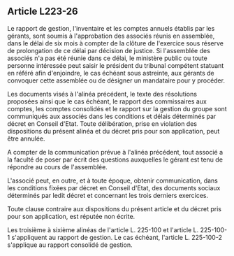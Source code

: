 Article L223-26
----
Le rapport de gestion, l'inventaire et les comptes annuels établis par les
gérants, sont soumis à l'approbation des associés réunis en assemblée, dans le
délai de six mois à compter de la clôture de l'exercice sous réserve de
prolongation de ce délai par décision de justice. Si l'assemblée des associés
n'a pas été réunie dans ce délai, le ministère public ou toute personne
intéressée peut saisir le président du tribunal compétent statuant en référé
afin d'enjoindre, le cas échéant sous astreinte, aux gérants de convoquer cette
assemblée ou de désigner un mandataire pour y procéder.

Les documents visés à l'alinéa précédent, le texte des résolutions proposées
ainsi que le cas échéant, le rapport des commissaires aux comptes, les comptes
consolidés et le rapport sur la gestion du groupe sont communiqués aux associés
dans les conditions et délais déterminés par décret en Conseil d'Etat. Toute
délibération, prise en violation des dispositions du présent alinéa et du décret
pris pour son application, peut être annulée.

A compter de la communication prévue à l'alinéa précédent, tout associé a la
faculté de poser par écrit des questions auxquelles le gérant est tenu de
répondre au cours de l'assemblée.

L'associé peut, en outre, et à toute époque, obtenir communication, dans les
conditions fixées par décret en Conseil d'Etat, des documents sociaux déterminés
par ledit décret et concernant les trois derniers exercices.

Toute clause contraire aux dispositions du présent article et du décret pris
pour son application, est réputée non écrite.

Les troisième à sixième alinéas de l'article L. 225-100 et l'article L.
225-100-1 s'appliquent au rapport de gestion. Le cas échéant, l'article L.
225-100-2 s'applique au rapport consolidé de gestion.
